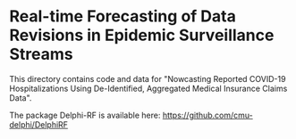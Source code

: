 # Real-time Forecasting of Data Revisions in Epidemic Surveillance Streams

This directory contains code and data for "Nowcasting Reported COVID-19 Hospitalizations Using De-Identified, Aggregated Medical Insurance Claims Data". 

The package Delphi-RF is available here: https://github.com/cmu-delphi/DelphiRF
